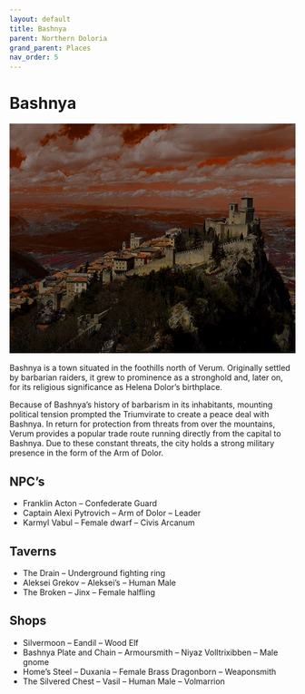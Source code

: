 ```yaml
---
layout: default
title: Bashnya
parent: Northern Doloria
grand_parent: Places
nav_order: 5
---
```


# Bashnya

![](/img/bashnya.jpg)

Bashnya is a town situated in the foothills north of Verum. Originally settled by barbarian raiders, it grew to prominence as a stronghold and, later on, for its religious significance as Helena Dolor’s birthplace.

Because of Bashnya’s history of barbarism in its inhabitants, mounting political tension prompted the Triumvirate to create a peace deal with Bashnya. In return for protection from threats from over the mountains, Verum provides a popular trade route running directly from the capital to Bashnya. Due to these constant threats, the city holds a strong military presence in the form of the Arm of Dolor.

## NPC’s

* Franklin Acton – Confederate Guard
* Captain Alexi Pytrovich – Arm of Dolor – Leader
* Karmyl Vabul – Female dwarf – Civis Arcanum

## Taverns

* The Drain – Underground fighting ring
* Aleksei Grekov – Aleksei’s – Human Male
* The Broken – Jinx – Female halfling

## Shops

* Silvermoon – Eandil – Wood Elf
* Bashnya Plate and Chain – Armoursmith – Niyaz Volltrixibben – Male gnome
* Home’s Steel – Duxania – Female Brass Dragonborn – Weaponsmith
* The Silvered Chest – Vasil – Human Male – Volmarrion